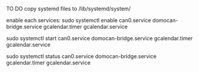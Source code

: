 TO DO
copy systemd files to /lib/systemd/system/

enable each services:
sudo systemctl enable can0.service domocan-bridge.service gcalendar.timer gcalendar.service

sudo systemctl start can0.service domocan-bridge.service gcalendar.timer gcalendar.service

sudo systemctl status can0.service domocan-bridge.service gcalendar.timer gcalendar.service


